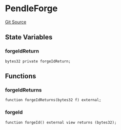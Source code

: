 # PendleForge
[Git Source](https://github.com/Swivel-Finance/illuminate/blob/756f41d3de7041d0b83523598284cee2b14c535e/src/mocks/PendleForge.sol)


## State Variables
### forgeIdReturn

```solidity
bytes32 private forgeIdReturn;
```


## Functions
### forgeIdReturns


```solidity
function forgeIdReturns(bytes32 f) external;
```

### forgeId


```solidity
function forgeId() external view returns (bytes32);
```

